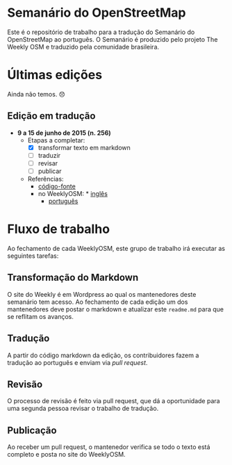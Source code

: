 # Semanário do OpenStreetMap

Este é o repositório de trabalho para a tradução do Semanário do OpenStreetMap ao português. O Semanário é produzido pelo projeto The Weekly OSM e traduzido pela comunidade brasileira.

# Últimas edições

Ainda não temos. :disappointed:

## Edição em tradução

* **9 a 15 de junho de 2015 (n. 256)**
  * Etapas a completar:
    * [x] transformar texto em markdown
    * [ ] traduzir
    * [ ] revisar
    * [ ] publicar
  * Referências:
    * [código-fonte](semanario-256.md)
    * no WeeklyOSM:
      *
    [inglês](http://www.weeklyosm.eu/pt/archives/4205)
      * [português](http://www.weeklyosm.eu/pt/archives/4205)

# Fluxo de trabalho

Ao fechamento de cada WeeklyOSM, este grupo de trabalho irá executar as seguintes tarefas:

## Transformação do Markdown

O site do Weekly é em Wordpress ao qual os mantenedores deste semanário tem acesso. Ao fechamento de cada edição um dos mantenedores deve postar o markdown e atualizar este `readme.md` para que se reflitam os avanços.

## Tradução

A partir do código markdown da edição, os contribuidores fazem a tradução ao português e enviam via *pull request*.

## Revisão

O processo de revisão é feito via pull request, que dá a oportunidade para uma segunda pessoa revisar o trabalho de tradução.

## Publicação

Ao receber um pull request, o mantenedor verifica se todo o texto está completo e posta no site do WeeklyOSM.
